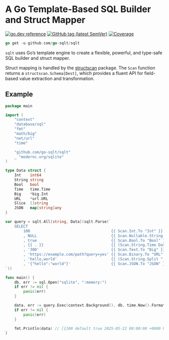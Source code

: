 # A Go Template-Based SQL Builder and Struct Mapper

[![go.dev reference](https://img.shields.io/badge/go.dev-reference-007d9c?logo=go&logoColor=white)](https://pkg.go.dev/github.com/go-sqlt/sqlt)
[![GitHub tag (latest SemVer)](https://img.shields.io/github/tag/go-sqlt/sqlt.svg?style=social)](https://github.com/go-sqlt/sqlt/tags)
[![Coverage](https://img.shields.io/badge/Coverage-62.0%25-yellow)](https://github.com/go-sqlt/sqlt/actions)

```go
go get -u github.com/go-sqlt/sqlt
```

`sqlt` uses Go’s template engine to create a flexible, powerful, and type-safe SQL builder and struct mapper.  

Struct mapping is handled by the [structscan](https://pkg.go.dev/github.com/go-sqlt/structscan) package. The `Scan` function returns a `structscan.Schema[Dest]`, which provides a fluent API for field-based value extraction and transformation.

## Example

```go
package main

import (
	"context"
	"database/sql"
	"fmt"
	"math/big"
	"net/url"
	"time"

	"github.com/go-sqlt/sqlt"
	_ "modernc.org/sqlite"
)

type Data struct {
	Int    int64
	String string
	Bool   bool
	Time   time.Time
	Big    *big.Int
	URL    *url.URL
	Slice  []string
	JSON   map[string]any
}

var query = sqlt.All[string, Data](sqlt.Parse(`
	SELECT
		100                                    {{ Scan.Int.To "Int" }}
		, NULL                                 {{ Scan.Nullable.String.To "String" }}
		, true                                 {{ Scan.Bool.To "Bool" }}
		, {{ . }}                              {{ (Scan.String.Time DateOnly).To "Time" }}
		, '300'                                {{ Scan.Text.To "Big" }}
		, 'https://example.com/path?query=yes' {{ Scan.Binary.To "URL" }}
		, 'hello,world'                        {{ (Scan.String.Split ",").To "Slice" }}
		, '{"hello":"world"}'                  {{ Scan.JSON.To "JSON" }}
`))

func main() {
	db, err := sql.Open("sqlite", ":memory:")
	if err != nil {
		panic(err)
	}

	data, err := query.Exec(context.Background(), db, time.Now().Format(time.DateOnly))
	if err != nil {
		panic(err)
	}

	fmt.Println(data) // [{100 default true 2025-05-22 00:00:00 +0000 UTC 300 https://example.com/path?query=yes [hello world] map[hello:world]}]
}
```